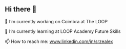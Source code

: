 ## Hi there 👋

🔭 I’m currently working on Coimbra at The LOOP

🌱 I’m currently learning at LOOP Academy Future Skills

📫 How to reach me: www.linkedin.com/in/srzealex
      

<!--
**SrZeAlex/SrZeAlex** is a ✨ _special_ ✨ repository because its `README.md` (this file) appears on your GitHub profile.

Here are some ideas to get you started:

- 
- 🌱 I’m currently learning ...
- 👯 I’m looking to collaborate on ...
- 🤔 I’m looking for help with git/github
- 💬 Ask me about ...
- 📫 How to reach me: ...
- 😄 Pronouns: ...
- ⚡ Fun fact: ...
-->
